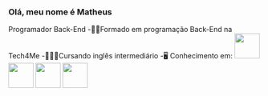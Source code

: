 ### Olá, meu nome é Matheus
Programador Back-End
-👨‍🎓Formado em programação Back-End na Tech4Me
-👨🏻‍🏫Cursando inglês intermediário
-🖥️ Conhecimento em: 
<img width = "50" height = "50" src="https://cdn.jsdelivr.net/gh/devicons/devicon/icons/java/java-plain-wordmark.svg" />
<img width = "50" height = "50" src="https://cdn.jsdelivr.net/gh/devicons/devicon/icons/javascript/javascript-plain.svg" />
<img width = "50" height = "50" src="https://cdn.jsdelivr.net/gh/devicons/devicon/icons/python/python-plain-wordmark.svg" />
<img width = "50" height = "50" src="https://cdn.jsdelivr.net/gh/devicons/devicon/icons/postgresql/postgresql-plain-wordmark.svg" />
          
                             

